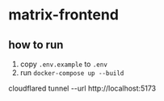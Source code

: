 # matrix-frontend

## how to run

1. copy `.env.example` to `.env`
2. run `docker-compose up --build`

cloudflared tunnel --url http://localhost:5173
